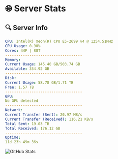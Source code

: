 # 🌐 Server Stats
## 🔍 Server Info
```yaml
CPU: Intel(R) Xeon(R) CPU E5-2699 v4 @ 1254.51MHz
CPU Usage: 0.90%
Cores: 44P | 88T
-----------------------------------
Memory:
Current Usage: 145.40 GB/503.74 GB
Available: 354.92 GB
-----------------------------------
Disk:
Current Usage: 58.78 GB/1.71 TB
Free: 1.57 TB
-----------------------------------
GPU:
No GPU detected
-----------------------------------
Network:
Current Transfer (Sent): 20.97 MB/s
Current Transfer (Received): 116.21 KB/s
Total Sent: 19.03 TB
Total Received: 176.12 GB
-----------------------------------
Uptime:
11d 23h 49m 36s
```
![GitHub Stats](https://img.shields.io/badge/Updated-2025-03-19_21:12:25-blue)